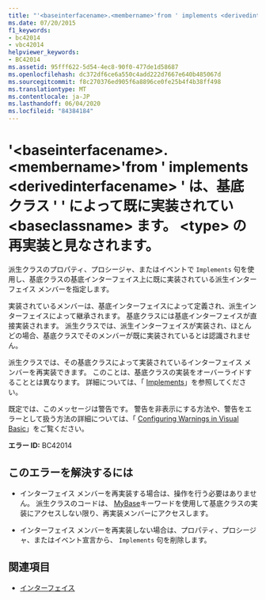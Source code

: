 ```yaml
---
title: "'<baseinterfacename>.<membername>'from ' implements <derivedinterfacename> ' は、基底クラス ' ' によって既に実装されてい <baseclassname> ます。 <type> の再実装と見なされます。"
ms.date: 07/20/2015
f1_keywords:
- bc42014
- vbc42014
helpviewer_keywords:
- BC42014
ms.assetid: 95fff622-5d54-4ec8-90f0-477de1d58687
ms.openlocfilehash: dc372df6ce6a550c4add222d7667e640b485067d
ms.sourcegitcommit: f8c270376ed905f6a8896ce0fe25b4f4b38ff498
ms.translationtype: MT
ms.contentlocale: ja-JP
ms.lasthandoff: 06/04/2020
ms.locfileid: "84384184"
---
```

# <a name="baseinterfacenamemembername-from-implements-derivedinterfacename-is-already-implemented-by-the-base-class-baseclassname-re-implementation-of-type-assumed"></a>'\<baseinterfacename>.\<membername>'from ' implements \<derivedinterfacename> ' は、基底クラス ' ' によって既に実装されてい \<baseclassname> ます。 \<type> の再実装と見なされます。
派生クラスのプロパティ、プロシージャ、またはイベントで `Implements` 句を使用し、基底クラスの基底インターフェイス上に既に実装されている派生インターフェイス メンバーを指定します。  
  
 実装されているメンバーは、基底インターフェイスによって定義され、派生インターフェイスによって継承されます。 基底クラスには基底インターフェイスが直接実装されます。 派生クラスでは、派生インターフェイスが実装され、ほとんどの場合、基底クラスでそのメンバーが既に実装されているとは認識されません。  
  
 派生クラスでは、その基底クラスによって実装されているインターフェイス メンバーを再実装できます。 このことは、基底クラスの実装をオーバーライドすることとは異なります。 詳細については、「 [Implements](../language-reference/statements/implements-clause.md)」を参照してください。  
  
 既定では、このメッセージは警告です。 警告を非表示にする方法や、警告をエラーとして扱う方法の詳細については、「 [Configuring Warnings in Visual Basic](/visualstudio/ide/configuring-warnings-in-visual-basic)」をご覧ください。  
  
 **エラー ID:** BC42014  
  
## <a name="to-correct-this-error"></a>このエラーを解決するには  
  
- インターフェイス メンバーを再実装する場合は、操作を行う必要はありません。 派生クラスのコードは、 [MyBase](../programming-guide/program-structure/me-my-mybase-and-myclass.md#mybase)キーワードを使用して基底クラスの実装にアクセスしない限り、再実装メンバーにアクセスします。  
  
- インターフェイス メンバーを再実装しない場合は、プロパティ、プロシージャ、またはイベント宣言から、 `Implements` 句を削除します。  
  
## <a name="see-also"></a>関連項目

- [インターフェイス](../programming-guide/language-features/interfaces/index.md)
